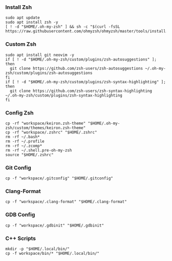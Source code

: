 ### Install Zsh
```shell
sudo apt update
sudo apt install zsh -y
[ ! -d "$HOME/.oh-my-zsh" ] && sh -c "$(curl -fsSL https://raw.githubusercontent.com/ohmyzsh/ohmyzsh/master/tools/install.sh)"
```

### Custom Zsh
```shell
sudo apt install git neovim -y
if [ ! -d "$HOME/.oh-my-zsh/custom/plugins/zsh-autosuggestions" ]; then
  git clone https://github.com/zsh-users/zsh-autosuggestions ~/.oh-my-zsh/custom/plugins/zsh-autosuggestions
fi
if [ ! -d "$HOME/.oh-my-zsh/custom/plugins/zsh-syntax-highlighting" ]; then
  git clone https://github.com/zsh-users/zsh-syntax-highlighting ~/.oh-my-zsh/custom/plugins/zsh-syntax-highlighting
fi
```

### Config Zsh 
```shell
cp -rf "workspace/keiron.zsh-theme" "$HOME/.oh-my-zsh/custom/themes/keiron.zsh-theme"
cp -rf "workspace/.zshrc" "$HOME/.zshrc"
rm -rf ~/.bash*
rm -rf ~/.profile
rm -rf ~/.zcomp*
rm -rf ~/.shell.pre-oh-my-zsh
source "$HOME/.zshrc"
```

### Git Config
```shell
cp -f "workspace/.gitconfig" "$HOME/.gitconfig"
```

### Clang-Format
```shell
cp -f "workspace/.clang-format" "$HOME/.clang-format"
```

### GDB Config
```shell
cp -f "workspace/.gdbinit" "$HOME/.gdbinit"
```

### C++ Scripts
```shell
mkdir -p "$HOME/.local/bin/"
cp -f workspace/bin/* "$HOME/.local/bin/"
```